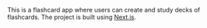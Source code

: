 This is a flashcard app where users can create and study decks of flashcards. The project is built using [Next.js](https://nextjs.org/).